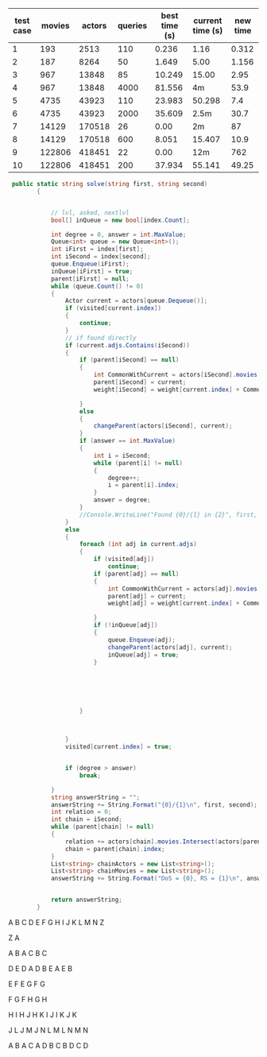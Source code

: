 | test case | movies | actors | queries | best time (s) | current time (s) | new time |
|-----------|--------|--------|---------|---------------|------------------|----------|
| 1         | 193    | 2513   | 110     | 0.236         | 1.16             |    0.312 |
| 2         | 187    | 8264   | 50      | 1.649         | 5.00             |    1.156 |
| 3         | 967    | 13848  | 85      | 10.249        | 15.00            |    2.95  |
| 4         | 967    | 13848  | 4000    | 81.556        | 4m               |    53.9  |
| 5         | 4735   | 43923  | 110     | 23.983        | 50.298           |     7.4  |
| 6         | 4735   | 43923  | 2000    | 35.609        | 2.5m             |       30.7   |
| 7         | 14129  | 170518 | 26      | 0.00          | 2m               |    87      |
| 8         | 14129  | 170518 | 600     | 8.051         | 15.407           |       10.9   |
| 9         | 122806 | 418451 | 22      | 0.00          | 12m              |       762   |
| 10        | 122806 | 418451 | 200     | 37.934        | 55.141           |      49.25    |



```c#
 public static string solve(string first, string second)
        {


            // lvl, asked, nextlvl   
            bool[] inQueue = new bool[index.Count];

            int degree = 0, answer = int.MaxValue;
            Queue<int> queue = new Queue<int>();
            int iFirst = index[first];
            int iSecond = index[second];
            queue.Enqueue(iFirst);
            inQueue[iFirst] = true;
            parent[iFirst] = null;
            while (queue.Count() != 0)
            {
                Actor current = actors[queue.Dequeue()];
                if (visited[current.index])
                {
                    continue;
                }
                // if found directly
                if (current.adjs.Contains(iSecond))
                {
                    if (parent[iSecond] == null)
                    {
                        int CommonWithCurrent = actors[iSecond].movies.Intersect(current.movies).Count();
                        parent[iSecond] = current;
                        weight[iSecond] = weight[current.index] + CommonWithCurrent;

                    }
                    else
                    {
                        changeParent(actors[iSecond], current);
                    }
                    if (answer == int.MaxValue)
                    {
                        int i = iSecond;
                        while (parent[i] != null)
                        {
                            degree++;
                            i = parent[i].index;
                        }
                        answer = degree;
                    }
                    //Console.WriteLine("Found {0}/{1} in {2}", first, second, answer);
                }
                else
                {
                    foreach (int adj in current.adjs)
                    {
                        if (visited[adj])
                            continue;
                        if (parent[adj] == null)
                        {
                            int CommonWithCurrent = actors[adj].movies.Intersect(current.movies).Count();
                            parent[adj] = current;
                            weight[adj] = weight[current.index] + CommonWithCurrent;

                        }
                        if (!inQueue[adj])
                        {
                            queue.Enqueue(adj);
                            changeParent(actors[adj], current);
                            inQueue[adj] = true;
                        }






                    }



                }
                visited[current.index] = true;


                if (degree > answer)
                    break;

            }
            string answerString = "";
            answerString += String.Format("{0}/{1}\n", first, second);
            int relation = 0;
            int chain = iSecond;
            while (parent[chain] != null)
            {
                relation += actors[chain].movies.Intersect(actors[parent[chain].index].movies).Count();
                chain = parent[chain].index;
            }
            List<string> chainActors = new List<string>();
            List<string> chainMovies = new List<string>();
            answerString += String.Format("DoS = {0}, RS = {1}\n", answer, relation);


            return answerString;
        }
```


A
B
C
D
E
F
G
H
I
J
K
L
M
N
Z

Z A

A B
A C
B C

D E
D A
D B
E A
E B

E F
E G
F G


F G
F H
G H

H I
H J
H K
I J
I K
J K

J L
J M
J N
L M
L N
M N

A B
A C
A D
B C
B D
C D

